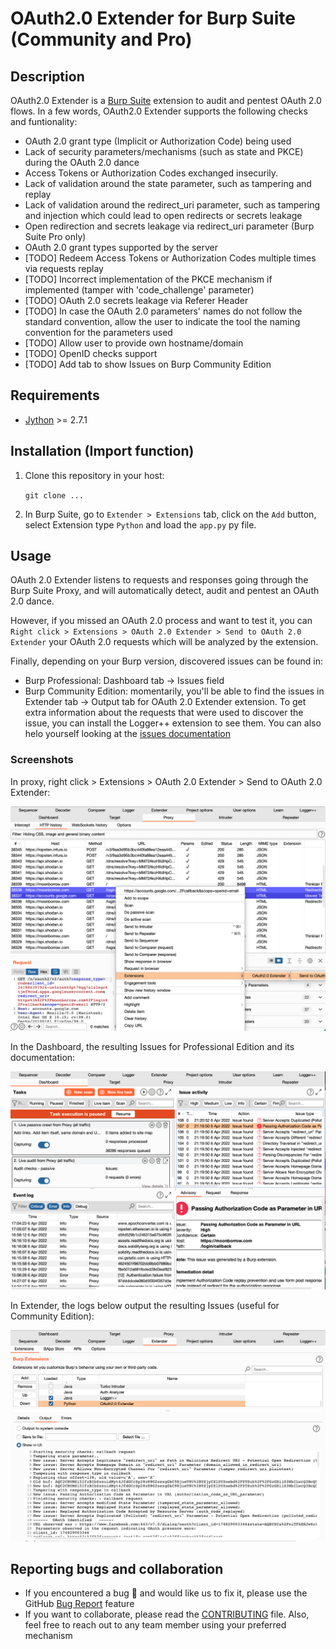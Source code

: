 # OAuth2.0 Extender for Burp Suite (Community and Pro)

## Description
OAuth2.0 Extender is a [Burp Suite](https://portswigger.net/burp/) extension to audit and pentest OAuth 2.0 flows. In a few words, OAuth2.0 Extender supports the following checks and funtionality:

- OAuth 2.0 grant type (Implicit or Authorization Code) being used
- Lack of security parameters/mechanisms (such as state and PKCE) during the OAuth 2.0 dance
- Access Tokens or Authorization Codes exchanged insecurily.
- Lack of validation around the state parameter, such as tampering and replay
- Lack of validation around the redirect_uri parameter, such as tampering and injection which could lead to open redirects or secrets leakage
- Open redirection and secrets leakage via redirect_uri parameter (Burp Suite Pro only)
- OAuth 2.0 grant types supported by the server
- [TODO] Redeem Access Tokens or Authorization Codes multiple times via requests replay
- [TODO] Incorrect implementation of the PKCE mechanism if implemented (tamper with 'code_challenge' parameter)
- [TODO] OAuth 2.0 secrets leakage via Referer Header
- [TODO] In case the OAuth 2.0 parameters' names do not follow the standard convention, allow the user to indicate the tool the naming convention for the parameters used
- [TODO] Allow user to provide own hostname/domain
- [TODO] OpenID checks support
- [TODO] Add tab to show Issues on Burp Community Edition

## Requirements
- [Jython](https://www.jython.org/download) >= 2.7.1

## Installation (Import function)

1. Clone this repository in your host:

    `git clone ...`

2. In Burp Suite, go to `Extender > Extensions` tab, click on the `Add` button, select Extension type `Python`  and load the `app.py` py file.

## Usage
OAuth 2.0 Extender listens to requests and responses going through the Burp Suite Proxy, and will automatically detect, audit and pentest an OAuth 2.0 dance.

However, if you missed an OAuth 2.0 process and want to test it, you can `Right click > Extensions > OAuth 2.0 Extender > Send to OAuth 2.0 Extender` your OAuth 2.0 requests which will be analyzed by the extension.

Finally, depending on your Burp version, discovered issues can be found in:

* Burp Professional: Dashboard tab -> Issues field
* Burp Community Edition: momentarily, you'll be able to find the issues in Extender tab -> Output tab for OAuth 2.0 Extender extension. To get extra information about the requests that were used to discover the issue, you can install the Logger++ extension to see them. You can also helo yourself looking at the [issues documentation](./issues_documentation.json) 

### Screenshots

In proxy, right click > Extensions > OAuth 2.0 Extender > Send to OAuth 2.0 Extender:

<p align="center">
  <img src="./images/proxy-small.png" />
</p>

In the Dashboard, the resulting Issues for Professional Edition and its documentation:

<p align="center">
  <img src="./images/issues-small.png" />
</p>

In Extender, the logs below output the resulting Issues (useful for Community Edition):

<p align="center">
  <img src="./images/extender-small.png" />
</p>

## Reporting bugs and collaboration
- If you encountered a bug 🥴 and would like us to fix it, please use the GitHub [Bug Report](https://github.com/matiassequeira/burpsuite-oauth2.0/issues/new) feature
- If you want to collaborate, please read the [CONTRIBUTING](./CONTRIBUTING.md) file. Also, feel free to reach out to any team member using your preferred mechanism
